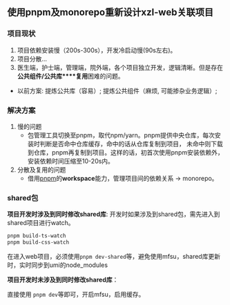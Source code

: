 ## 使用pnpm及monorepo重新设计xzl-web关联项目

### 项目现状

1. 项目依赖安装慢（200s-300s），开发冷启动慢(90s左右)。
2. 项目分散...
3. 医生端，护士端，管理端，院外端，各个项目独立开发，逻辑清晰。但是存在**公共组件/公共库****复用**困难的问题。
  - 以前方案: 提炼公共库（容易）; 提炼公共组件（麻烦, 可能掺杂业务逻辑）;

### 解决方案
1. 慢的问题
   - 包管理工具切换至pnpm，取代npm/yarn。pnpm提供中央仓库，每次安装时判断是否命中仓库缓存，命中的话从仓库复制到项目，
     未命中则下载到仓库，pnpm再复制到项目。这样的话，初首次使用pnpm安装依赖外，安装依赖时间压缩至10-20s内。
2. 分散及复用的问题
   - 借用[pnpm](https://pnpm.io/zh/workspaces)的**workspace**能力，管理项目间的依赖关系 -> monorepo。

### shared包
**项目开发时涉及到同时修改shared库**:
开发时如果涉及到shared包，需先进入到shared项目进行watch。
```sh
pnpm build-ts-watch
pnpm build-css-watch
```
在进入web项目，必须使用```pnpm dev-shared```等，避免使用mfsu，shared库更新时，实时同步到umi的node_modules

**项目开发时未涉及到同时修改shared库**：

 直接使用 ```pnpm dev```等即可，开启mfsu，启用缓存。




